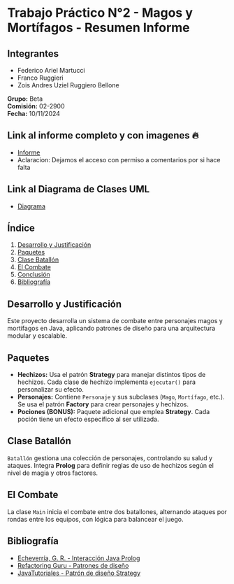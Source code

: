 # Trabajo Práctico N°2 - Magos y Mortífagos - Resumen Informe

## Integrantes
- Federico Ariel Martucci
- Franco Ruggieri
- Zois Andres Uziel Ruggiero Bellone

**Grupo:** Beta  
**Comisión:** 02-2900  
**Fecha:** 10/11/2024  

## Link al informe completo y con imagenes 🔥
- [Informe](https://drive.google.com/file/d/1LwIT6BpyyaQkwjIVLGzDjQSFtyBKmAQt/view?usp=drive_link)
- Aclaracion: Dejamos el acceso con permiso a comentarios por si hace falta

## Link al Diagrama de Clases UML
- [Diagrama](https://viewer.diagrams.net/?tags=%7B%7D&lightbox=1&highlight=0000ff&edit=DIAGRAMAUML-GRUPO-BETA-PARADIGMAS-UNLAM&layers=1&nav=1&title=Diagrama%20de%20Clases%20tp.drawio#R%3Cmxfile%3E%3Cdiagram%20id%3D%22C5RBs43oDa-KdzZeNtuy%22%20name%3D%22Page-1%22%3E7V1pc6M4E%2F41rspslae4bX%2FMMdduMpOdZM8vbylGtpnByAs4k8yvf8UhDKhtgw3Ih7a2do3AmNBPqx%2F1pZ5%2BPX%2F54KPF7I7Y2O1piv3S0296mmaMLJP%2BLxp5TUY0a6AnI1PfsZMxZTXw4PzEyaDKRpeOjYN0LBkKCXFDZ1EcHBPPw%2BOwMIZ8n%2FwoXjYhrl0YWKApLjxGNPAwRi7mLvvLscNZMjrUBqvxj9iZztgvq9YoOTNH7OL0xsEM2eRHbkh%2F19OvfULC5NP85Rq70dtj7%2BWvT69%2FubffrQ%2B%2F%2Fh78h%2F64%2Bu3x85%2F95Gbv63wl%2BxN87IU73%2Frn98n7j38a3%2F5e3L%2F%2F%2FYfy4fLp1376FeUZucv0fd1jPyAe%2Bobp8AV6CkIfjUP0Jn0F4St7r8EPZ%2B4ijx5dTYgXPqRndHqMXGfq0c9j%2BrjYpwPP2A8dKpLL9ERIFnR0PHNc%2Bxa9kmX0RwUhGn9nR1cz4js%2F6W2RS0%2BpdICe9sMUXZpVuOIh%2BiYdVuiojwN6zT17U2o2dIuCML1mTFwXLQLnKX7g6JI58qeOd0XCkMzZjcjSs7GdHmWijw9Cn3zPwBR9v6J8UjlGbwO%2F5NCZyusDJnMc%2Bq%2F0kvSsrqfySZWvrzIs%2FlhBWWdjsxyMDT3VW5SqzzS7efZ7X6m6IW%2Fq4tUPaqUfVA3%2B91QL%2BD0qksLPIZdK3kMhvoreY5AHJv2Q%2B1tXQzFca0BX5aDb03SPzJ%2F86A%2Fq6Zf0vw%2Bh73jTXvR0uqpkksrBmEoizEHWxZNwLWCDBRrT293G19wYq5Gv6YuIhgj97sSNwTJzbBt7MZhCFKIEb9FTLIjjhfGbMq%2Fov%2FR9XitvzZ5JH%2BiaHqurY%2FpvdLkfXhMvUkUnBhimYP6BI0AD0Nuo59uh91oU6DaglQWfx1lB4hvE61z9caWHs6fR0%2FPH13%2BJ9%2FN%2Flg3MTJF4nWfs3uA7NHVQJuTonVxrvUvl5IS7YRKahXM3%2FdgWBEytOwiAT6xBEFgsvZAEN%2FhPx0Yr%2BUvJNyn5wVCw5HVI8uHS9wilJ7Zjk0TyT5RIYuRJ7W8BA6pidAeCx4fh95ntqTfmbf8Lfv23%2F8X5u2%2BAKJhhyht%2FkuAWeT%2FpGwkyM3Dr0LemWW706j4mF9HD6cpISmg0BQ29IgttbX4wAGSUROw68dokfR0qyNu3yH9OJRndjgn8McLDTV%2FlQKHzoNABALjoCbv3JHBCh0T395NrS8AQxfhUsyLlG7al7xYgVfrSqJ7792RM39kFefqGQ%2Bc5nf5zS9Xr6JXE16Sn4s84eJMcPhP6y6c2CbQGBEv0zG9C%2Bh0hYYz8dGrfDIXUSCTn0m9IKOwAhVGHMz08KQwgKNg4oFCYI%2F%2FiTWb%2FpWDrLO%2FVDtf3sGCHkGAX9N7OhMpGSnZXyRodLtthyY5AyS6xjS%2FH4bIgWraCk9Kt6pbrcGkO22bIMXeFpj6eZsY5XZtd5CwxE3hmjKVy7yL%2BkXBqBjnlrnw8dp4c%2Fwb1rvXelUoubOQ5JHPPSWnvJG29arSnPWlDLpgr2wnmjrd0%2FM%2BROz52xl%2BMkRc6NrKlzPeUuSGamKkKFFm7muLw0VmQi3QZFX3OLbqkdKtJd9AhOQPDavz0TfWXcAJcE93PO81kdH%2FP6H5fT4XBwGEB0z1zyhXAwaLyJxHcB2EKrfrP18G7UZP3CulD8GrLv2uCrhzp3%2B0aBzqwhgCnmdZYJej6ke7dzpFQ2eC0xUZUnmpeLn3iSz4igo8YSpGQWABB0CCCMDylZEMYqFBsUhISWJn3YSQwvtqafkBGgr%2Fh8TJM3NTnaUjqSxLgFKAk27MkPKd4F4RL20HUKkhzIsKcmLtaE%2BPUrYkGuVWlNYEV%2BmisiQZmrUhrUl%2BSwq2JZnKivPfJBAdyaSLElmiWtCVroMoeVdqSCup8NLZEB2Nw0pbUl6RwW8KiPPmQG30RUabE5c1EBt%2FEWJTBsDjF6ybgC2Wiy%2BNEHZx88E2X0betE1Gm1XuF3yCAtRZ%2Bk%2BUVbVik%2BkCA4m8QENqLv%2FGrGxl%2FEwIFKADXFhTARzZ4KDzgqGWLXOgKoSUWm%2F4ZQABaAtLXwejUWQmYeC5ZCazOR7PQNeVCtyFJCl%2FoAqUB12SOPFuG4ARZk5Elrck6sMo17tY5KFPo47EmYGahtCb1JSncmrCIT0GUSXcX9v9PkXmYoDFe9XnJ%2Fs8avmWdYA7H%2FBjKmZifvs5KibL%2BhVDnGB2C1XAnL2s%2Fq6FgnawO1wJZ0gJtnbes2vMWQDlAgLVlgSywYjKzQPnuqm5SJe0nPjV6hp1gvrc351Yj3xQGgBp5cJJpy8EKlsiTpxB72P8cdyhlZZSsQakUbcXOhJDvvEtawgo483mmL1SwqY3IC5EOXkYNrOnRk0siG39Fh1ISoFrJ4XvHZe3acrN80XzjFyf8O%2FpM335y9E%2FuzM1L%2FuCVHXj0r819KTr8J717fLD6WnzEvlePCwRk6Y%2FxhteVvi069U1xer9NlbTYZs2818AAsuM%2BdhGdLvNf3Mgb7kncMTRrsqwUF8mGUqIeyR%2BZfmsFH%2B5GZsl3SznMWyX3j1GqkkheCndfihn0mrssVcu1z68aRuFn9TR8u%2B4x9ZFWvD41mSutSJ6gUbIz4M1il2pjDHKK04%2FEYlXVnkEt9YnuQi25Q99XtHRoQ6X0I9AptaRTejlporJOjXQROjVSi8sIZmOqPmbp%2BpZ0is83PnBTJNAQsZKWvNZsslgitKavriuZqKs2w823WaMljQGTDyofODCFciSWHy%2Bh2QE0%2BSSo9qHJYKbWAdkugG4YmCzZ9pCBqQ9LgNqVvRuqYGTy7kA5aa5%2FXUZVbOoCwTkYFDFl7kqDR%2FqWG7UNTqC69sDBWW%2Fd1jA6mbGU6GwYnXDHOg6cl8%2FIRr9hGz37iEOoDP11EPobDIt8MUP6Ns%2BtultzswON%2FIF41Ti8chg9o8DfRpU%2BxLgf%2BMAy7Ld7bKghBIiO%2BoHl%2F%2Bcd9WtGsl0G%2FeCCGU6y1%2F5y7MisIkHUohRng%2FarAamFfvLUQrYp2zr91E6sF00tNjcpk9SiAwSIphZgWrOkFvtLVji14PfKefeyoDbIJ%2FeI%2FsdbziXJEEMyilk1KrOkkmT0WXKEZBnb9fpoWAbQilnSjI4hIJpmqJBnUvKMBkQrnGeovIPyIVwu8ORV8gsh%2FGJUNPcG0z3JL%2Fqq3N57uxNVrwy5QyEYYNchSTA6xYBwhgE2IZMMowHZiqcYvKPygRqi5TzA84XMwxDEMwZFs983q5Zgq%2BbpEw3IryqJBqzVx0M0wP3HJdHoFAOiiYYG%2BSgl0WhCtsKJhsa7KqOgies62J8v%2BZRkSTREEA3dMisSjTPI%2BIQcq5JowFp9NEQD3MZJEo1uMSCcaMi0z7ZkK5xoVNlbB6h3slEwi%2B1xUnWUr3bKlUJpvSo1o7Vq5lnJlNrLFUxl5VNN14xuSlbbWvjEWv8IKWYelpiDppYYSNXKp%2F5A2XKnlkufwH2CBCI0VxR6uBjVjwGjZqkFiTZUd8RotrUNS2UqO%2FbaxmgF8tstRgdHAFIWD5Yo7QilFfZkbQmlO4AtV%2BisdVTovDGed9goHeqwp6A2SK3B5hu1jdEKiRGHiNF6DKFhiLIFWh6im7p2SoTug9AKBUhdInSwE0Q7nkOPYs1klOxzX2Pur%2FqmvrRoymxvVyDlExXUTSgli9iFkoNeCZSxx59dbTtoTjz7ceZ4pWCAarCBFN%2FxragwWUSC%2BOGMTImH3Her0W2Ooac0FlCp61T19ZnSqz7T764QYOPKxtdnDHjK25HKGvgymjlsRD20UjqntuP8XXZMVJu9V7dhF5LJJMDtKA8fXf%2BFU57UpZnTmK2Btix2EQfB1noqI2ckWoYkSFWqx8Ik18QlUcdVjySBPqph5aEo9pfrQ1QPtTU2Ky%2F2As3aqOXdmIAXc1Ne737V61A%2BRP2dNJI9PzlRy%2BBq%2B8FVVdOLsxZdd414UIHB1dEGWJ1GcJU9hgyuVpgDjia4aoH1aGjhUpn47yYUsrlNaqmdjCNst2mYVUZTdxS66GgquOuTjKY2IVvh0VRga5zrpY8kqxDFKkxWkpOtw4dVWcXpp2xZFXyt584qrKMrQgP2TJCsonWhC2cVsuqsLdmKZxVn5cytm8hQjzts9cymgt0aSmPstLJntrhPaIrCfbcGMEpko3iDyhtWlEJz%2FYopXl06ZS3IxbdeB1pJsSluB7AthgZ3d2fBu04ybCwgzrAfmtvYSUs1yySd1bfVBbKaVWRknulR6VYtB94GvKfuM3017h2aOrI%2BWMga0CpjQjXlGjDDa4Xs2nNfA2Y6fTxrQLBsR64GmhCt6JUesPWcXN%2B3LXXha0BgV7eu6e9BZ9lsVJXDpr9WKbGmr%2Bm70l9DGayhOl3RX95VkSRVvEd0XvJlJz4hDJhbYJlQwg7IgK3TZ8CyQ852g3l0HXIGYIccOjD2MfKTOYlR4DVpX%2BdCho6v882QX7RmnQikoRFpaEYlOwPM%2BzBUhidvZ4Z8XLYfsUfk2ck09JV%2BIvxeCGcyDQ2ro62miWlvGuLXZJFEvdi%2FEtyhKQnS1bdD30Sah8z8LSz5WEq7mrRZgFuctPmlTZ%2BJmr4QZyLl3aS8R5poeWucvPm%2Ba%2Be%2BMKgvV1WtyB7bWhkMQd%2F4ppUB5uUu1XadeDXh8zS%2Fno%2Bs8phyZsRiH8m8felTSv9MqKiTSfpNfvZW5AS%2BJxJM4TP4Rh9AxM%2BonrMISa6VnZRwRQkPRDsCmOd8jYQZLZNi3kfMmiI6%2BMW4oLiWC3VyuA6i4wITcz70tSnfUUTka1Dut8Bt%2FFM18DVSt92p5bjXSFzbmnVtko4gPXEAtAU5vPisVs6O1Y83PjvinRiPzoLkrGJWDI%2FlxqxivOhDrbj5e%2BV9WUfmVmwfuQ9dVXiX693lhy9Jz%2Bm7L18fe9d6b3jzPh47T4I3ai1W2x6%2FkyH4FsRa1WPe2iY1Sj3anvawyZctba01OpmGvYwKb6VCDAdbqdCetMcqxXLVXYuLBlaxWZDG2r52RHlUhZ9d9HXG4bDaObXFMFStzENNfq5gKWLdbKyn8L66j5hyxZ9EJnSIo6J9jfUIyIBiVM4cNE6ejQI7TssQ4XrVPprkQRXcNTHzK6cTUxpFSo8yDzOLJbHj5LyzzuKc%2BnJkF%2FGLDiuo4P6KR%2BBwrleg3DCFzSR90F1%2BM%2BddVm0xKMGoKrEtF99T2HTrdFaBHSA%2FzRfYd%2BQOgYJ2CBwV6ZJpVpzKuHjFCbIlYE9LSZbWqvTxkCUmRrlHoEgUCOdM8FaRsua8CekKLz9WwT0gO2XEO%2B4dJHTrIO0o9mEzSiTCsHZ09fY1tehX5MpHW2fEfHzwnt7TmTjjZfBIVd%2BV1FjU5tnFqHZ%2FwPYokdy4nwVXJDeuotxHxI1BR6Lkxt2iQDw3BjPRJTduQrriubHAPbT348bqaFjwF79VlNEWhhwf0cnJoe8uIkTt0OZjcCT3jbL%2F19g1RaLPpZiqFbfFaoyAALts39PpAE%2BJpMsHQZc1Ra9Il8u7Cp8gXa6y3%2FbZ02W9OuoOhS6DO1RLutwxCoTTZXATaEmXG5HuAdBlqIFpN3S50fzgLRsvN02KmagPnRRrBRaxa6kUt4Ny54SY9yRfUW13XbmVlxBGbLJG%2Fiv%2FscbNZIZh8TOZMdK3wvjoCTHc9GLBCBP9VYXvTZQv%2Bzvr7hYrbd%2BHK4Poa8%2BOGrzbqR%2F%2FeJyPGqQtvwOwqUmWtCrlXlPuQFVV13LnF7992UVwZ4ECjca6Fii%2F6u2Xtfjdf0tnQb4Sz0bZVP6AQ6nP%2B4of6kfWtfx53ysn%2F3vir6z1tda7VDIY3KFFbmbP2fTrCvO%2BxEtdvBj8ArpjvOgyWaAVyQIEH5Rse%2B7PdQ3L0NTHU%2BTHXs6A6vbFIucJLTW2WlUePRP6c1Kz92ln1rUlAB2fkdPHwR7ORBw80PN29H6DXGuzs%2Fd015Y41Nmsa4mDuzlFPxWiMfIvCJ21V36nVNJsQKr6roLXxa%2FewQ2be5EHdryk03vcoNJBF1LGu8oY6GnQtYyBluFpFCuby7OpXDap3E%2FcrF%2B3QHEDTtgxfRFLN8yKxoMbJ1gQz4ltdzzHe%2BFGEie7ETeDD10Rz%2B54eh85bAPs4nHUZzwDyQojFzMONj3Ik1%2BExZt85wE%2BgUuCZC1IdOGE0IS9%2BiwHhvWeWDd1JF4fbv%2FPwtlZvmNFesM3kmPsghdLOI80AedhnBvFtjKoYmSk2OuJfSicWrLm%2Bnmxp16iVKNTz%2FEmVxEwHazMhkTHrpFh1uBOIDrgPErXmTte7EYMEPG%2B4eCTh8aRnQjkMnNnaevCeaUJeQ0TXhilIxUkaf23JOxEP2lJGAldHS5eknhQep5RyV%2FYneijJTdbs%2FLIZeyRRSzOfCPPYoJenMDErrYdNCee%2FThzPHaKXWuwgXyu39aeoFtA%2BpSmNjVaStPrpMgcTvcDasw3g3trYiDLgEofgVm95GjPDMFhuaNg1j%2Bkdjd1Rdt2qzVJghR66DV3WTrRrH3mUbGDad8abXyw8uVqOrDuei61rfQF%2BiF54mZzxkze9cwwd3pqreyk1kK7R7CtAVpQbOXtyDRKBUaseVnT%2Bq2zIMv%2B%2Bs3dao1%2Br27FLiSTSYDbSRQ2eUf%2BL6enRut2GdmmE3E%2BdPrAg9o60hL09RL0zUaQn212vLaIsyryTa6zYEuGjX%2FktGHd2mbe3EY7xS8UTVUzekgPfRKR0tXlPlrM7oiNoyv%2BDw%3D%3D%3C%2Fdiagram%3E%3C%2Fmxfile%3E#%7B%22pageId%22%3A%22C5RBs43oDa-KdzZeNtuy%22%7D)

## Índice
1. [Desarrollo y Justificación](#desarrollo-y-justificación)
2. [Paquetes](#paquetes)
3. [Clase Batallón](#clase-batallón)
4. [El Combate](#el-combate)
5. [Conclusión](#conclusión)
6. [Bibliografía](#bibliografía)

## Desarrollo y Justificación
Este proyecto desarrolla un sistema de combate entre personajes magos y mortífagos en Java, aplicando patrones de diseño para una arquitectura modular y escalable.

## Paquetes

- **Hechizos:** Usa el patrón **Strategy** para manejar distintos tipos de hechizos. Cada clase de hechizo implementa `ejecutar()` para personalizar su efecto.
- **Personajes:** Contiene `Personaje` y sus subclases (`Mago`, `Mortífago`, etc.). Se usa el patrón **Factory** para crear personajes y hechizos.
- **Pociones (BONUS):** Paquete adicional que emplea **Strategy**. Cada poción tiene un efecto específico al ser utilizada.

## Clase Batallón
`Batallón` gestiona una colección de personajes, controlando su salud y ataques. Integra **Prolog** para definir reglas de uso de hechizos según el nivel de magia y otros factores.

## El Combate
La clase `Main` inicia el combate entre dos batallones, alternando ataques por rondas entre los equipos, con lógica para balancear el juego.

## Bibliografía
- [Echeverría, G. R. - Interacción Java Prolog](http://www.cs.uns.edu.ar/~grs/Logica/InteracJavaProlog.pdf)
- [Refactoring Guru - Patrones de diseño](https://refactoring.guru/es/design-patterns/what-is-pattern)
- [JavaTutoriales - Patrón de diseño Strategy](https://www.javatutoriales.com/2022/01/patron-de-diseno-strategy.html)
